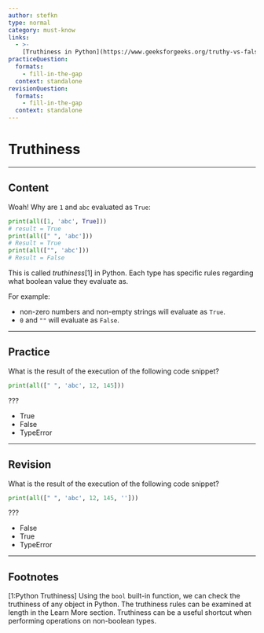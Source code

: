 ```yaml
---
author: stefkn
type: normal
category: must-know
links:
  - >-
    [Truthiness in Python](https://www.geeksforgeeks.org/truthy-vs-falsy-values-in-python/){website}
practiceQuestion:
  formats:
    - fill-in-the-gap
  context: standalone
revisionQuestion:
  formats:
    - fill-in-the-gap
  context: standalone
---
```


# Truthiness


---

## Content

Woah! Why are `1` and `abc` evaluated as `True`:

```python
print(all([1, 'abc', True]))
# result = True
print(all([" ", 'abc']))
# Result = True
print(all(["", 'abc']))
# Result = False
```

This is called *truthiness*[1] in Python. Each type has specific rules regarding what boolean value they evaluate as. 

For example:
- non-zero numbers and non-empty strings will evaluate as `True`. 
- `0` and `""` will evaluate as `False`.


---

## Practice

What is the result of the execution of the following code snippet?

```python
print(all([" ", 'abc', 12, 145]))
```

???

- True
- False
- TypeError


---

## Revision

What is the result of the execution of the following code snippet?

```python
print(all([" ", 'abc', 12, 145, '']))
```

???

- False
- True
- TypeError


---

## Footnotes

[1:Python Truthiness]
Using the `bool` built-in function, we can check the truthiness of any object in Python. The truthiness rules can be examined at length in the Learn More section. Truthiness can be a useful shortcut when performing operations on non-boolean types.
 